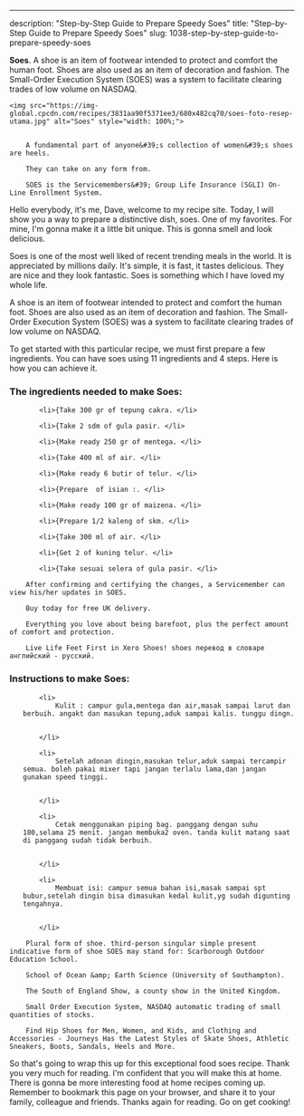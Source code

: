 ---
description: "Step-by-Step Guide to Prepare Speedy Soes"
title: "Step-by-Step Guide to Prepare Speedy Soes"
slug: 1038-step-by-step-guide-to-prepare-speedy-soes

<p>
	<strong>Soes</strong>. 
	A shoe is an item of footwear intended to protect and comfort the human foot. Shoes are also used as an item of decoration and fashion. The Small-Order Execution System (SOES) was a system to facilitate clearing trades of low volume on NASDAQ.
</p>
<p>
	
	<img src="https://img-global.cpcdn.com/recipes/3831aa90f5371ee3/680x482cq70/soes-foto-resep-utama.jpg" alt="Soes" style="width: 100%;">
	
	
		A fundamental part of anyone&#39;s collection of women&#39;s shoes are heels.
	
		They can take on any form from.
	
		SOES is the Servicemembers&#39; Group Life Insurance (SGLI) On-Line Enrollment System.
	
</p>
<p>
	Hello everybody, it's me, Dave, welcome to my recipe site. Today, I will show you a way to prepare a distinctive dish, soes. One of my favorites. For mine, I'm gonna make it a little bit unique. This is gonna smell and look delicious.
</p>
	
<p>
	Soes is one of the most well liked of recent trending meals in the world. It is appreciated by millions daily. It's simple, it is fast, it tastes delicious. They are nice and they look fantastic. Soes is something which I have loved my whole life.
</p>
<p>
	A shoe is an item of footwear intended to protect and comfort the human foot. Shoes are also used as an item of decoration and fashion. The Small-Order Execution System (SOES) was a system to facilitate clearing trades of low volume on NASDAQ.
</p>

<p>
To get started with this particular recipe, we must first prepare a few ingredients. You can have soes using 11 ingredients and 4 steps. Here is how you can achieve it.
</p>

<h3>The ingredients needed to make Soes:</h3>

<ol>
	
		<li>{Take 300 gr of tepung cakra. </li>
	
		<li>{Take 2 sdm of gula pasir. </li>
	
		<li>{Make ready 250 gr of mentega. </li>
	
		<li>{Take 400 ml of air. </li>
	
		<li>{Make ready 6 butir of telur. </li>
	
		<li>{Prepare  of isian :. </li>
	
		<li>{Make ready 100 gr of maizena. </li>
	
		<li>{Prepare 1/2 kaleng of skm. </li>
	
		<li>{Take 300 ml of air. </li>
	
		<li>{Get 2 of kuning telur. </li>
	
		<li>{Take sesuai selera of gula pasir. </li>
	
</ol>
<p>
	
		After confirming and certifying the changes, a Servicemember can view his/her updates in SOES.
	
		Buy today for free UK delivery.
	
		Everything you love about being barefoot, plus the perfect amount of comfort and protection.
	
		Live Life Feet First in Xero Shoes! shoes перевод в словаре английский - русский.
	
</p>

<h3>Instructions to make Soes:</h3>

<ol>
	
		<li>
			Kulit : campur gula,mentega dan air,masak sampai larut dan berbuih. angakt dan masukan tepung,aduk sampai kalis. tunggu dingn.
			
			
		</li>
	
		<li>
			Setelah adonan dingin,masukan telur,aduk sampai tercampir semua. boleh pakai mixer tapi jangan terlalu lama,dan jangan gunakan speed tinggi.
			
			
		</li>
	
		<li>
			Cetak menggunakan piping bag. panggang dengan suhu 180,selama 25 menit. jangan membuka2 oven. tanda kulit matang saat di panggang sudah tidak berbuih.
			
			
		</li>
	
		<li>
			Membuat isi: campur semua bahan isi,masak sampai spt bubur,setelah dingin bisa dimasukan kedal kulit,yg sudah digunting tengahnya.
			
			
		</li>
	
</ol>

<p>
	
		Plural form of shoe. third-person singular simple present indicative form of shoe SOES may stand for: Scarborough Outdoor Education School.
	
		School of Ocean &amp; Earth Science (University of Southampton).
	
		The South of England Show, a county show in the United Kingdom.
	
		Small Order Execution System, NASDAQ automatic trading of small quantities of stocks.
	
		Find Hip Shoes for Men, Women, and Kids, and Clothing and Accessories - Journeys Has the Latest Styles of Skate Shoes, Athletic Sneakers, Boots, Sandals, Heels and More.
	
</p>

<p>
	So that's going to wrap this up for this exceptional food soes recipe. Thank you very much for reading. I'm confident that you will make this at home. There is gonna be more interesting food at home recipes coming up. Remember to bookmark this page on your browser, and share it to your family, colleague and friends. Thanks again for reading. Go on get cooking!
</p>
